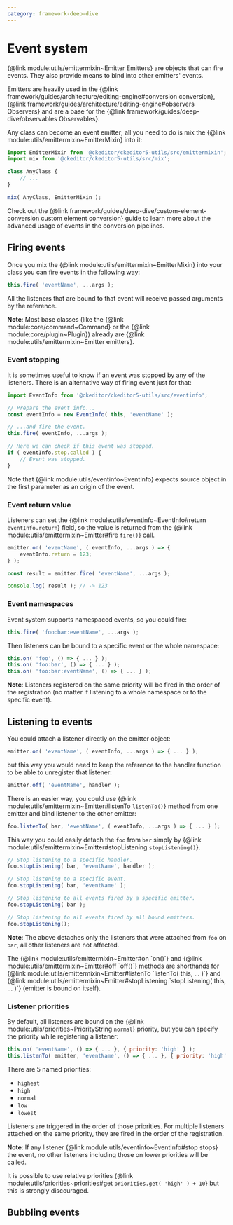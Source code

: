 ```yaml
---
category: framework-deep-dive
---
```


# Event system

{@link module:utils/emittermixin~Emitter Emitters} are objects that can fire events. They also provide means to bind into other emitters' events.

Emitters are heavily used in the {@link framework/guides/architecture/editing-engine#conversion conversion}, {@link framework/guides/architecture/editing-engine#observers Observers} and are a base for the {@link framework/guides/deep-dive/observables Observables}.  

Any class can become an event emitter; all you need to do is mix the {@link module:utils/emittermixin~EmitterMixin} into it:

```js
import EmitterMixin from '@ckeditor/ckeditor5-utils/src/emittermixin';
import mix from '@ckeditor/ckeditor5-utils/src/mix';

class AnyClass {
	// ...
}

mix( AnyClass, EmitterMixin );
```

<info-box>
	Check out the {@link framework/guides/deep-dive/custom-element-conversion custom element conversion} guide to learn more about the advanced usage of events in the conversion pipelines.
</info-box>

## Firing events

Once you mix the {@link module:utils/emittermixin~EmitterMixin} into your class you can fire events in the following way:

```js
this.fire( 'eventName', ...args );
```

All the listeners that are bound to that event will receive passed arguments by the reference.

**Note**: Most base classes (like the {@link module:core/command~Command} or the {@link module:core/plugin~Plugin}) already are {@link module:utils/emittermixin~Emitter emitters}.

### Event stopping

It is sometimes useful to know if an event was stopped by any of the listeners. There is an alternative way of firing event just for that:

```js
import EventInfo from '@ckeditor/ckeditor5-utils/src/eventinfo';

// Prepare the event info...
const eventInfo = new EventInfo( this, 'eventName' );

// ...and fire the event.
this.fire( eventInfo, ...args );

// Here we can check if this event was stopped.
if ( eventInfo.stop.called ) {
	// Event was stopped.
}
```

Note that {@link module:utils/eventinfo~EventInfo} expects source object in the first parameter as an origin of the event.

### Event return value

Listeners can set the {@link module:utils/eventinfo~EventInfo#return `eventInfo.return`} field, so the value is returned from the {@link module:utils/emittermixin~Emitter#fire `fire()`} call. 

```js
emitter.on( 'eventName', ( eventInfo, ...args ) => {
	eventInfo.return = 123;
} );

const result = emitter.fire( 'eventName', ...args );

console.log( result ); // -> 123
```

### Event namespaces

Event system supports namespaced events, so you could fire:

```js
this.fire( 'foo:bar:eventName', ...args );
```

Then listeners can be bound to a specific event or the whole namespace:

```js
this.on( 'foo', () => { ... } );
this.on( 'foo:bar', () => { ... } );
this.on( 'foo:bar:eventName', () => { ... } );
```

**Note**: Listeners registered on the same priority will be fired in the order of the registration (no matter if listening to a whole namespace or to the specific event).

## Listening to events

You could attach a listener directly on the emitter object:

```js
emitter.on( 'eventName', ( eventInfo, ...args ) => { ... } );
```

but this way you would need to keep the reference to the handler function to be able to unregister that listener:

```js
emitter.off( 'eventName', handler );
```

There is an easier way, you could use {@link module:utils/emittermixin~Emitter#listenTo `listenTo()`} method from one emitter and bind listener to the other emitter:

```js
foo.listenTo( bar, 'eventName', ( eventInfo, ...args ) => { ... } );
```

This way you could easily detach the `foo` from `bar` simply by {@link module:utils/emittermixin~Emitter#stopListening `stopListening()`}.  

```js
// Stop listening to a specific handler.
foo.stopListening( bar, 'eventName', handler );

// Stop listening to a specific event.
foo.stopListening( bar, 'eventName' );

// Stop listening to all events fired by a specific emitter.
foo.stopListening( bar );

// Stop listening to all events fired by all bound emitters.
foo.stopListening();
```

**Note**: The above detaches only the listeners that were attached from `foo` on `bar`, all other listeners are not affected.

<info-box>
    The {@link module:utils/emittermixin~Emitter#on `on()`} and {@link module:utils/emittermixin~Emitter#off `off()`} methods are shorthands for {@link module:utils/emittermixin~Emitter#listenTo `listenTo( this, ... )`} and {@link module:utils/emittermixin~Emitter#stopListening `stopListening( this, ... )`} (emitter is bound on itself). 
</info-box>

### Listener priorities

By default, all listeners are bound on the {@link module:utils/priorities~PriorityString `normal`} priority, but you can specify the priority while registering a listener:

```js
this.on( 'eventName', () => { ... }, { priority: 'high' } );
this.listenTo( emitter, 'eventName', () => { ... }, { priority: 'high' } );
```

There are 5 named priorities:

* `highest`
* `high`
* `normal`
* `low`
* `lowest`

Listeners are triggered in the order of those priorities. For multiple listeners attached on the same priority, they are fired in the order of the registration.

**Note**: If any listener {@link module:utils/eventinfo~EventInfo#stop stops} the event, no other listeners including those on lower priorities will be called.

It is possible to use relative priorities {@link module:utils/priorities~priorities#get `priorities.get( 'high' ) + 10`} but this is strongly discouraged.

## Bubbling events
